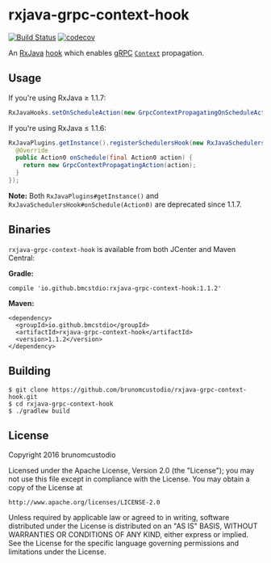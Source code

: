 # rxjava-grpc-context-hook

[![Build Status](https://travis-ci.org/brunomcustodio/rxjava-grpc-context-hook.svg?branch=master)](https://travis-ci.org/brunomcustodio/rxjava-grpc-context-hook)
[![codecov](https://codecov.io/gh/brunomcustodio/rxjava-grpc-context-hook/branch/master/graph/badge.svg)](https://codecov.io/gh/brunomcustodio/rxjava-grpc-context-hook)

An
[RxJava](https://github.com/ReactiveX/RxJava)
[hook](https://github.com/ReactiveX/RxJava/pull/4007)
which enables
[gRPC](https://github.com/grpc/grpc-java)
[`Context`](http://www.grpc.io/grpc-java/javadoc/io/grpc/Context.html)
propagation.

## Usage

If you're using RxJava ≥ 1.1.7:

```java
RxJavaHooks.setOnScheduleAction(new GrpcContextPropagatingOnScheduleAction());
```

If you're using RxJava ≤ 1.1.6:

```java
RxJavaPlugins.getInstance().registerSchedulersHook(new RxJavaSchedulersHook() {
  @Override
  public Action0 onSchedule(final Action0 action) {
    return new GrpcContextPropagatingAction(action);
  }
});
```

**Note:**
Both
`RxJavaPlugins#getInstance()`
and
`RxJavaSchedulersHook#onSchedule(Action0)`
are deprecated since 1.1.7.

## Binaries

`rxjava-grpc-context-hook` is available from both JCenter and Maven Central:

**Gradle:**

```
compile 'io.github.bmcstdio:rxjava-grpc-context-hook:1.1.2'
```

**Maven:**

```
<dependency>
  <groupId>io.github.bmcstdio</groupId>
  <artifactId>rxjava-grpc-context-hook</artifactId>
  <version>1.1.2</version>
</dependency>
```

## Building

```
$ git clone https://github.com/brunomcustodio/rxjava-grpc-context-hook.git
$ cd rxjava-grpc-context-hook
$ ./gradlew build
```

## License

Copyright 2016 brunomcustodio

Licensed under the Apache License, Version 2.0 (the "License");
you may not use this file except in compliance with the License.
You may obtain a copy of the License at

    http://www.apache.org/licenses/LICENSE-2.0

Unless required by applicable law or agreed to in writing, software
distributed under the License is distributed on an "AS IS" BASIS,
WITHOUT WARRANTIES OR CONDITIONS OF ANY KIND, either express or implied.
See the License for the specific language governing permissions and
limitations under the License.
